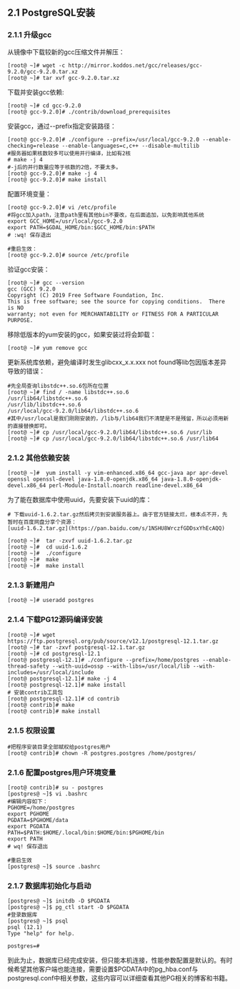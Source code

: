 ## 2.1 PostgreSQL安装
### 2.1.1 升级gcc

从镜像中下载较新的gcc压缩文件并解压：
```
[root@ ~]# wget -c http://mirror.koddos.net/gcc/releases/gcc-9.2.0/gcc-9.2.0.tar.xz
[root@ ~]# tar xvf gcc-9.2.0.tar.xz
```
下载并安装gcc依赖:
```
[root@ ~]# cd gcc-9.2.0
[root@ gcc-9.2.0]# ./contrib/download_prerequisites
```
安装gcc，通过--prefix指定安装路径：
```
[root@ gcc-9.2.0]# ./configure --prefix=/usr/local/gcc-9.2.0 --enable-checking=release --enable-languages=c,c++ --disable-multilib 
#服务器如果核数较多可以使用并行编译，比如有2核 
# make -j 4
#-j后的并行数量应等于核数的2倍，不要太多。
[root@ gcc-9.2.0]# make -j 4
[root@ gcc-9.2.0]# make install
```
配置环境变量：
```
[root@ gcc-9.2.0]# vi /etc/profile
#将gcc加入path，注意path里有其他bin不要改，在后面追加，以免影响其他系统
export GCC_HOME=/usr/local/gcc-9.2.0
export PATH=$GDAL_HOME/bin:$GCC_HOME/bin:$PATH
# :wq! 保存退出

#重启生效：
[root@ gcc-9.2.0]# source /etc/profile
```
验证gcc安装：
```
[root@ ~]# gcc --version
gcc (GCC) 9.2.0
Copyright (C) 2019 Free Software Foundation, Inc.
This is free software; see the source for copying conditions.  There is NO
warranty; not even for MERCHANTABILITY or FITNESS FOR A PARTICULAR PURPOSE.
```
移除低版本的yum安装的gcc，如果安装过将会卸载：
```
[root@ ~]# yum remove gcc
```
更新系统库依赖，避免编译时发生glibcxx_x.x.xxx not found等lib包因版本差异导致的错误：
```
#先全局查询libstdc++.so.6包所在位置
[root@ ~]# find / -name libstdc++.so.6
/usr/lib64/libstdc++.so.6
/usr/lib/libstdc++.so.6
/usr/local/gcc-9.2.0/lib64/libstdc++.so.6
#其中/usr/local是我们刚刚安装的，/lib与/lib64我们不清楚是不是残留，所以必须用新的直接替换即可。
[root@ ~]# cp /usr/local/gcc-9.2.0/lib64/libstdc++.so.6 /usr/lib
[root@ ~]# cp /usr/local/gcc-9.2.0/lib64/libstdc++.so.6 /usr/lib64
```
### 2.1.2 其他依赖安装
```
[root@ ~]#  yum install -y vim-enhanced.x86_64 gcc-java apr apr-devel openssl openssl-devel java-1.8.0-openjdk.x86_64 java-1.8.0-openjdk-devel.x86_64 perl-Module-Install.noarch readline-devel.x86_64
```
为了能在数据库中使用uuid，先要安装下uuid的库：
```
# 下载uuid-1.6.2.tar.gz然后拷贝到安装服务器上。由于官方链接太烂，根本点不开，先暂时在百度网盘分享个资源：
[uuid-1.6.2.tar.gz](https://pan.baidu.com/s/1NSHU8WrczfGDDsxYhEcAQQ)

[root@ ~]#  tar -zxvf uuid-1.6.2.tar.gz
[root@ ~]#  cd uuid-1.6.2
[root@ ~]#  ./configure
[root@ ~]#  make
[root@ ~]#  make install
```

### 2.1.3 新建用户
```
[root@ ~]# useradd postgres
```
### 2.1.4 下载PG12源码编译安装
```
[root@ ~]# wget https://ftp.postgresql.org/pub/source/v12.1/postgresql-12.1.tar.gz
[root@ ~]# tar -zxvf postgresql-12.1.tar.gz
[root@ ~]# cd postgresql-12.1
[root@ postgresql-12.1]# ./configure --prefix=/home/postgres --enable-thread-safety --with-uuid=ossp --with-libs=/usr/local/lib --with-includes=/usr/local/include
[root@ postgresql-12.1]# make -j 4
[root@ postgresql-12.1]# make install
# 安装contrib工具包
[root@ postgresql-12.1]# cd contrib
[root@ contrib]# make
[root@ contrib]# make install
```
### 2.1.5 权限设置
```
#把程序安装目录全部赋权给postgres用户
[root@ contrib]# chown -R postgres.postgres /home/postgres/
```
### 2.1.6 配置postgres用户环境变量
```
[root@ contrib]# su - postgres
[postgres@ ~]$ vi .bashrc
#编辑内容如下：
PGHOME=/home/postgres
export PGHOME
PGDATA=$PGHOME/data
export PGDATA
PATH=$PATH:$HOME/.local/bin:$HOME/bin:$PGHOME/bin
export PATH
# wq! 保存退出

#重启生效
[postgres@ ~]$ source .bashrc
```

### 2.1.7 数据库初始化与启动
```
[postgres@ ~]$ initdb -D $PGDATA
[postgres@ ~]$ pg_ctl start -D $PGDATA
#登录数据库
[postgres@ ~]$ psql
psql (12.1)
Type "help" for help.

postgres=# 

```
到此为止，数据库已经完成安装，但只能本机连接，性能参数配置是默认的。有时候希望其他客户端也能连接，需要设置$PGDATA中的pg_hba.conf与postgresql.conf中相关参数，这些内容可以详细查看其他PG相关的博客和书籍。